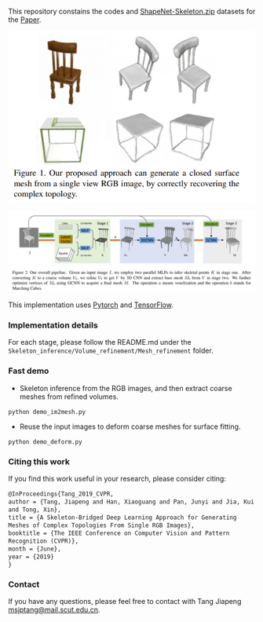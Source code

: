 This repository constains the codes and [ShapeNet-Skeleton.zip](https://drive.google.com/drive/folders/19a8rBLl5zt9dv2RVnbROhbudRQV10bZE) datasets for the [Paper](http://openaccess.thecvf.com/content_CVPR_2019/papers/Tang_A_Skeleton-Bridged_Deep_Learning_Approach_for_Generating_Meshes_of_Complex_CVPR_2019_paper.pdf).

<p align="center">
  <img src="./images/teaser.png" />
</p>

<p align="center">
  <img src="./images/pipeline.png" />
</p>

This implementation uses [Pytorch](http://pytorch.org/) and [TensorFlow](https://www.tensorflow.org/).

### Implementation details
For each stage, please follow the README.md under the ```Skeleton_inference/Volume_refinement/Mesh_refinement``` folder.

### Fast demo
* Skeleton inference from the RGB images, and then extract coarse meshes from refined volumes.
```shell
python demo_im2mesh.py
```
* Reuse the input images to deform coarse meshes for surface fitting.
```shell
python demo_deform.py
```

### Citing this work
If you find this work useful in your research, please consider citing:
```shell
@InProceedings{Tang_2019_CVPR,
author = {Tang, Jiapeng and Han, Xiaoguang and Pan, Junyi and Jia, Kui and Tong, Xin},
title = {A Skeleton-Bridged Deep Learning Approach for Generating Meshes of Complex Topologies From Single RGB Images},
booktitle = {The IEEE Conference on Computer Vision and Pattern Recognition (CVPR)},
month = {June},
year = {2019}
}
```

### Contact 
If you have any questions,  please feel free to contact with Tang Jiapeng msjptang@mail.scut.edu.cn.
